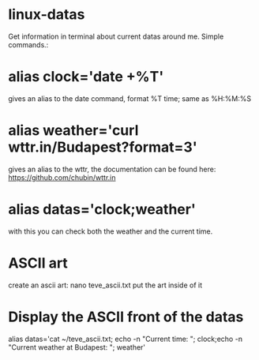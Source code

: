 # linux-datas
Get information in terminal about current datas around me.
Simple commands.:

# alias clock='date +%T' 
gives an alias to the date command, format %T time; same as %H:%M:%S

# alias weather='curl wttr.in/Budapest?format=3'
gives an alias to the wttr, the documentation can be found here: 
https://github.com/chubin/wttr.in
# alias datas='clock;weather'
with this you can check both the weather and the current time.

# ASCII art
create an ascii art:
nano teve_ascii.txt
put the art inside of it
# Display the ASCII front of the datas
alias datas='cat ~/teve_ascii.txt; echo -n "Current time: "; clock;echo -n "Current weather at Budapest: "; weather'


